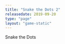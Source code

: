```yaml
---
title: "Snake the Dots 2"
releasedate: 2019-09-20
type: "page"
layout: "game-static"
---
```


Snake the Dots